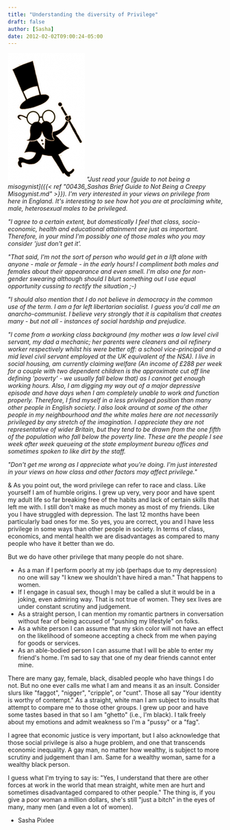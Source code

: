```yaml
---
title: "Understanding the diversity of Privilege"
draft: false
author: [Sasha]
date: 2012-02-02T09:00:24-05:00
---
```


![](/uploads/2012/02/richmondspectaclesrichman1-180x300.png)
_"Just read your [guide to not being a misogynist]({{< ref "00436_Sashas Brief Guide to Not Being a Creepy Misogynist.md"  >}}). I'm very interested in your views on privilege from here in England. It's interesting to see how hot you are at proclaiming white, male, heterosexual males to be privileged._

_"I agree to a certain extent, but domestically I feel that class, socio-economic, health and educational attainment are just as important. Therefore, in your mind I'm possibly one of those males who you may consider 'just don't get it'._

_"That said, I'm not the sort of person who would get in a lift alone with anyone - male or female - in the early hours! I compliment both males and females about their appearance and even smell. I'm also one for non-gender swearing although should I blurt something out I use equal opportunity cussing to rectify the situation ;-)_

_"I should also mention that I do not believe in democracy in the common use of the term. I am a far left libertarian socialist. I guess you'd call me an anarcho-communist. I believe very strongly that it is capitalism that creates many - but not all - instances of social hardship and prejudice._

_"I come from a working class background (my mother was a low level civil servant, my dad a mechanic; her parents were cleaners and oil refinery worker respectively whilst his were better off: a school vice-principal and a mid level civil servant employed at the UK equivalent of the NSA). I live in social housing, am currently claiming welfare (An income of &pound;288 per week for a couple with two dependent children is the approximate cut off line defining 'poverty' - we usually fall below that) as I cannot get enough working hours. Also, I am digging my way out of a major depressive episode and have days when I am completely unable to work and function properly. Therefore, I find myself in a less privileged position than many other people in English society. I also look around at some of the other people in my neighbourhood and the white males here are not necessarily privileged by any stretch of the imagination. I appreciate they are not representative of wider Britain, but they tend to be drawn from the one fifth of the population who fall below the poverty line. These are the people I see week after week queueing at the state employment bureau offices and sometimes spoken to like dirt by the staff._

_"Don't get me wrong as I appreciate what you're doing. I'm just interested in your views on how class and other factors may affect privilege."_

& As you point out, the word privilege can refer to race and class. Like yourself I am of humble origins. I grew up very, very poor and have spent my adult life so far breaking free of the habits and lack of certain skills that left me with. I still don't make as much money as most of my friends. Like you I have struggled with depression. The last 12 months have been particularly bad ones for me. So yes, you are correct, you and I have less privilege in some ways than other people in society. In terms of class, economics, and mental health we are disadvantages as compared to many people who have it better than we do.

But we do have other privilege that many people do not share.
- As a man if I perform poorly at my job (perhaps due to my depression) no one will say "I knew we shouldn't have hired a man." That happens to women.
- If I engage in casual sex, though I may be called a slut it would be in a joking, even admiring way. That is not true of women. They sex lives are under constant scrutiny and judgement.
- As a straight person, I can mention my romantic partners in conversation without fear of being accused of "pushing my lifestyle" on folks.
- As a white person I can assume that my skin color will not have an effect on the likelihood of someone accepting a check from me when paying for goods or services.
- As an able-bodied person I can assume that I will be able to enter my friend's home. I'm sad to say that one of my dear friends cannot enter mine.

There are many gay, female, black, disabled people who have things I do not. But no one ever calls me what I am and means it as an insult. Consider slurs like "faggot", "nigger", "cripple", or "cunt". Those all say "Your identity is worthy of contempt." As a straight, white man I am subject to insults that attempt to compare me to those other groups. I grew up poor and have some tastes based in that so I am "ghetto" (i.e., I'm black). I talk freely about my emotions and admit weakness so I'm a "pussy" or a "fag".

I agree that economic justice is very important, but I also acknowledge that those social privilege is also a huge problem, and one that transcends economic inequality. A gay man, no matter how wealthy, is subject to more scrutiny and judgement than I am. Same for a wealthy woman, same for a wealthy black person.

I guess what I'm trying to say is: "Yes, I understand that there are other forces at work in the world that mean straight, white men are hurt and sometimes disadvantaged compared to other people." The thing is, if you give a poor woman a million dollars, she's still "just a bitch" in the eyes of many, many men (and even a lot of women).

- Sasha Pixlee